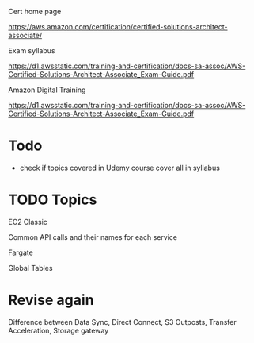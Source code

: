 Cert home page

https://aws.amazon.com/certification/certified-solutions-architect-associate/

Exam syllabus

https://d1.awsstatic.com/training-and-certification/docs-sa-assoc/AWS-Certified-Solutions-Architect-Associate_Exam-Guide.pdf

Amazon Digital Training

https://d1.awsstatic.com/training-and-certification/docs-sa-assoc/AWS-Certified-Solutions-Architect-Associate_Exam-Guide.pdf

# Todo

- check if topics covered in Udemy course cover all in syllabus

# TODO Topics

EC2 Classic

Common API calls and their names for each service

Fargate

Global Tables

# Revise again

Difference between Data Sync, Direct Connect, S3 Outposts, Transfer Acceleration, Storage gateway